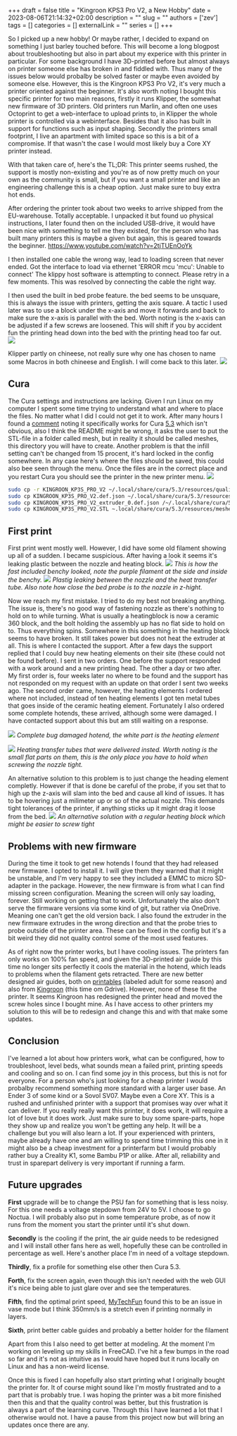 +++
draft = false
title = "Kingroon KPS3 Pro V2, a New Hobby"
date = 2023-08-06T21:14:32+02:00
description = ""
slug = ""
authors = ['zev']
tags = []
categories = []
externalLink = ""
series = []
+++

So I picked up a new hobby! Or maybe rather, I decided to expand on something I just barley touched before. This will become a long blogpost about troubleshooting but also in part about my experice with this printer in particular. For some background I have 3D-printed before but almost always on printer someone else has broken in and fiddled with. Thus many of the issues below would probalby be solved faster or maybe even avoided by someone else. However, this is the Kingroon KPS3 Pro V2, it's very much a printer oriented against the beginner. It's also worth noting I bought this specific printer for two main reasons, firstly it runs Klipper, the somewhat new firmware of 3D printers. Old printers run Marlin, and often one uses Octoprint to get a web-interface to upload prints to, in Klipper the whole printer is controlled via a webinterface. Besides that it also has built in support for functions such as input shaping. Secondly the printers small footprint, I live an apartment with limited space so this is a bit of a compromise. If that wasn't the case I would most likely buy a Core XY printer instead. 

With that taken care of, here's the TL;DR: This printer seems rushed, the support is mostly non-existing and you're as of now pretty much on your own as the community is small, but if you want a small printer and like an engineering challenge this is a cheap option. Just make sure to buy extra hot ends.

After ordering the printer took about two weeks to arrive shipped from the EU-warehouse. Totally acceptable. I unpacked it but found  uo physical instructions, I later found then on the included USB-drive, it would have been nice with something to tell me they existed, for the person who has built many printers this is maybe a given but again, this is geared towards the beginner.
https://www.youtube.com/watch?v=2tjTUEnOoYk

I then installed one cable the wrong way, lead to loading screen that never ended.
Got the interface to load via ethernet 'ERROR mcu 'mcu': Unable to connect'
The klippy host software is attempting to connect. Please retry in a few moments. This was resolved by connecting the cable the right way.

I then used the built in bed probe feature. the bed seems to be unsquare, this is always the issue with printers, getting the axis square. A tactic I used later was to use a block under the x-axis and move it forwards and back to make sure the x-axis is parallel with the bed. Worth noting is the x-axis can be adjusted if a few screws are loosened. This will shift if you by accident fun the printing head down into the bed with the printing head too far out.  
![](/images/20230628231631.png)

Klipper partly on chineese, not really sure why one has chosen to name some Macros in both chineese and English. I will come back to this later.
![](/images/20230628231652.png)


## Cura
The Cura settings and instructions are lacking. Given I run Linux on my computer I spent some time trying to understand what and where to place the files. No matter what I did I could not get it to work. After many hours I found a [comment](https://kingroon.com/blogs/3d-print-101/kingroon-kp3s-pro-v2-and-klp1-3d-printer-into-the-cura-profile-settings) noting it specifically works for Cura [5.3](https://github.com/Ultimaker/Cura/releases/tag/5.3.1) which isn't obvious, also I think the README might be wrong, it asks the user to put the STL-file in a folder called mesh, but in reality it should be called meshes, this directory you will have to create. Another problem is that the infill setting can't be changed from 15 procent, it's hard locked in the config somewhere. In any case here's where the files should be saved, this could also bee seen through the menu. Once the files are in the correct place and you restart Cura you should see the printer in the new printer menu.
![](/images/20230806141923.png)

```bash
sudo cp -r KINGROON_KP3S_PRO_V2 ~/.local/share/cura/5.3/resources/quality/
sudo cp KINGROON_KP3S_PRO_V2.def.json ~/.local/share/cura/5.3/resources/definitions/
sudo cp KINGROON_KP3S_PRO_V2_extruder_0.def.json /~/.local/share/cura/5.3/resources/extruders/
sudo cp KINGROON_KP3S_PRO_V2.STL ~.local/share/cura/5.3/resources/meshes/
```

## First print
First print went mostly well. However, I did have some old filament showing up all of a sudden. I became suspicious. After having a look it seems it's leaking plastic between the nozzle and heating block. 
![](/images/IMG_3630.jpeg)
*This is how the fast included benchy looked, note the purple filament at the side and inside the benchy.*
![](/images/IMG_3638.jpeg)
*Plastig leaking between the nozzle and the heat transfer tube. Also note how close the bed probe is to the nozzle in z-hight.*

Now we reach my first mistake. I tried to do my best not breaking anything. The issue is, there's no good way of fastening nozzle as there's nothing to hold on to while turning. What is usually a heatingblock is now a ceramic 360 block, and the bolt holding the assembly up has no flat side to hold on to. Thus everything spins. Somewhere in this something in the heating block seems to have broken. It still takes power but does not heat the extruder at all. This is where I contacted the support. After a few days the support replied that I could buy new heating elements on their site (these could not be found before). I sent in two orders. One before the support responded with a work around and a new printing head. The other a day or two after. My first order is, four weeks later no where to be found and the support has not responded on my request with an update on that order I sent two weeks ago. The second order came, however, the heating elements I ordered where not included, instead of ten heating elements I got ten metal tubes that goes inside of the ceramic heating element. Fortunately I also ordered some complete hotends, these arrived, although some were damaged. I have contacted support about this but am still waiting on a response. 

![](/images/IMG_3849.jpeg)
*Complete bug damaged hotend, the white part is the heating element*

![](/images/IMG_3848.jpeg)
*Heating transfer tubes that were delivered insted. Worth noting is the small flat parts on them, this is the only place you have to hold when screwing the nozzle tight.*

An alternative solution to this problem is to just change the heading element completly. However if that is done be careful of the probe, if you set that to high up the z-axis will slam into the bed and cause all kind of issues. It has to be hovering just a milimeter up or so of the actual nozzle. This demands tight tolerances of the printer, if anything sticks up it might drag it loose from the bed.
![](/images/IMG_3767.jpeg)
*An alternative solution with a regular heating block which might be easier to screw tight*

## Problems with new firmware
During the time it took to get new hotends I found that they had released new firmware. I opted to install it. I will give them they warned that it might be unstable, and I'm very happy to see they included a EMMC to micro SD-adapter in the package. However, the new firmware is from what I can find missing screen configuration. Meaning the screen will only say loading, forever. Still working on getting that to work. Unfortunately the also don't serve the firmware versions via some kind of git, but rather via OneDrive. Meaning one can't get the old version back. I also found the extruder in the new firmware extrudes in the wrong direction and that the probe tries to probe outside of the printer area. These can be fixed in the config but it's a bit weird they did not quality control some of the most used features.

As of right now the printer works, but I have cooling issues. The printers fan only works on 100% fan speed, and given the 3D-printed air guide by this time no longer sits perfectly it cools the material in the hotend, which leads to problems when the filament gets retracted. There are new better designed air guides, both on [printables](https://drive.google.com/drive/folders/1_hLgn2EZk9OHCQkcCiyHEs3Bt_gp6xpJ) (labeled adult for some reason) and also from [Kingroon](https://drive.google.com/drive/folders/1_hLgn2EZk9OHCQkcCiyHEs3Bt_gp6xpJ) (this time om Gdrive). However, none of these fit the printer. It seems Kingroon has redesigned the printer head and moved the screw holes since I bought mine. As I have access to other printers my solution to this will be to redesign and change this and with that make some updates.

## Conclusion
I've learned a lot about how printers work, what can be configured, how to troubleshoot, level beds, what sounds mean a failed print, printing speeds and cooling and so on. I can find some joy in this process, but this is not for everyone. For a person who's just looking for a cheap printer I would probalby recommend something more standard with a larger user base. An Ender 3 of some kind or a Sovol SV07. Maybe even a Core XY. This is a rushed and unfinished printer with a support that promises way over what it can deliver. If you really really want this printer, it does work, it will require a lot of love but it does work. Just make sure to buy some spare-parts, hope they show up and realize you won't be getting any help. It will be a challenge but you will also learn a lot. If your experienced with printers, maybe already have one and am willing to spend time trimming this one in it might also be a cheap investment for a printerfarm but I would probably rather buy a Creality K1, some Bambu P1P or alike. After all, reliability and trust in sparepart delivery is very important if running a farm.


## Future upgrades
**First** upgrade will be to change the PSU fan for something that is less noisy. For this one needs a voltage stepdown from 24V to 5V. I choose to go Noctua. I will probably also put in some temperature probe, as of now it runs from the moment you start the printer until it's shut down.

**Secondly** is the cooling if the print, the air guide needs to be redesigned and I will install other fans here as well, hopefully these can be controlled in percentage as well. Here's another place I'm in need of a voltage stepdown.

**Thirdly**, fix a profile for something else other then Cura 5.3. 

**Forth**, fix the screen again, even though this isn't needed with the web GUI it's nice being able to just glare over and see the temperatures.

**Fifth**, find the optimal print speed, [MyTechFun](https://youtu.be/2tjTUEnOoYk?t=1006) found this to be an issue in vase mode but I think 350mm/s is a stretch even if printing normally in layers.

**Sixth**, print better cable guides and probably a better holder for the filament

Apart from this I also need to get better at modeling. At the moment I'm working on leveling up my skills in FreeCAD. I've hit a few bumps in the road so far and it's not as intuitive as I would have hoped but it runs locally on Linux and has a non-weird license.

Once this is fixed I can hopefully also start printing what I originally bought the printer for. It of course might sound like I'm mostly frustrated and to a part that is probably true. I was hoping the printer was a bit more finished then this and that the quality control was better, but this frustration is always a part of the learning curve. Through this I have learned a lot that I otherwise would not. I have a pause from this project now but will bring an updates once there are any.